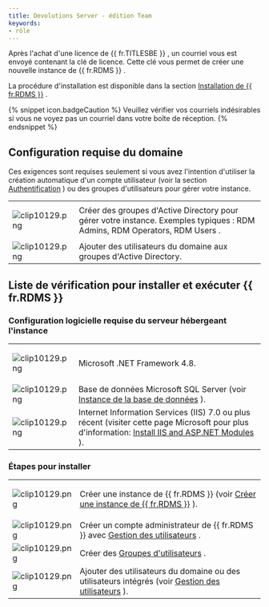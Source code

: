 ```yaml
---
title: Devolutions Server - édition Team
keywords:
- rôle
---
```

Après l&apos;achat d&apos;une licence de {{ fr.TITLESBE }} , un courriel vous est envoyé contenant la clé de licence. Cette clé vous permet de créer une nouvelle instance de {{ fr.RDMS }} .  

La procédure d&apos;installation est disponible dans la section [Installation de {{ fr.RDMS }}](/fr/server/installation/) .  

{% snippet icon.badgeCaution %} 
Veuillez vérifier vos courriels indésirables si vous ne voyez pas un courriel dans votre boîte de réception. 
{% endsnippet %}
 
## Configuration requise du domaine 

Ces exigences sont requises seulement si vous avez l&apos;intention d&apos;utiliser la création automatique d&apos;un compte utilisateur (voir la section [Authentification](/fr/server/web-interface/administration/configuration/server-settings/general/authentication/) ) ou des groupes d&apos;utilisateurs pour gérer votre instance.  

<table>
	<tr>
		<td>

![clip10129.png](/img/fr/server/clip10129.png) 
		</td>
		<td>
Créer des groupes d&apos;Active Directory pour gérer votre instance. Exemples typiques : RDM Admins, RDM Operators, RDM Users . 
		</td>
	</tr>
	<tr>
		<td>
![clip10129.png](/img/fr/server/clip10129.png) 
		</td>
		<td>
Ajouter des utilisateurs du domaine aux groupes d&apos;Active Directory. 
		</td>
	</tr>
</table>

## Liste de vérification pour installer et exécuter {{ fr.RDMS }} 

### Configuration logicielle requise du serveur hébergeant l&apos;instance 

<table>
	<tr>
		<td>

![clip10129.png](/img/fr/server/clip10129.png) 
		</td>
		<td>
Microsoft .NET Framework 4.8. 
		</td>
	</tr>
	<tr>
		<td>
![clip10129.png](/img/fr/server/clip10129.png) 
		</td>
		<td>
Base de données Microsoft SQL Server (voir [Instance de la base de données](/fr/server/installation/database-instance/) ). 
		</td>
	</tr>
	<tr>
		<td>
![clip10129.png](/img/fr/server/clip10129.png) 
		</td>
		<td>
Internet Information Services (IIS) 7.0 ou plus récent (visiter cette page Microsoft pour plus d&apos;information: [Install IIS and ASP.NET Modules](https://technet.microsoft.com/en-ca/library/hh831475.aspx#InstallIIS) ). 
		</td>
	</tr>
</table>

### Étapes pour installer 

<table>
	<tr>
		<td>

![clip10129.png](/img/fr/server/clip10129.png) 
		</td>
		<td>
Créer une instance de {{ fr.RDMS }} (voir [Créer une instance de {{ fr.RDMS }}](/server/installation/create-server-instance/) ). 
		</td>
	</tr>
	<tr>
		<td>
![clip10129.png](/img/fr/server/clip10129.png) 
		</td>
		<td>
Créer un compte administrateur de {{ fr.RDMS }} avec [Gestion des utilisateurs](/fr/server/web-interface/administration/security-management/users/) . 
		</td>
	</tr>
	<tr>
		<td>
![clip10129.png](/img/fr/server/clip10129.png) 
		</td>
		<td>
Créer des [Groupes d&apos;utilisateurs](/fr/server/web-interface/administration/security-management/user-groups/) . 
		</td>
	</tr>
	<tr>
		<td>
![clip10129.png](/img/fr/server/clip10129.png) 
		</td>
		<td>
Ajouter des utilisateurs du domaine ou des utilisateurs intégrés (voir [Gestion des utilisateurs](/fr/server/web-interface/administration/security-management/users/) ). 
		</td>
	</tr>
</table>


